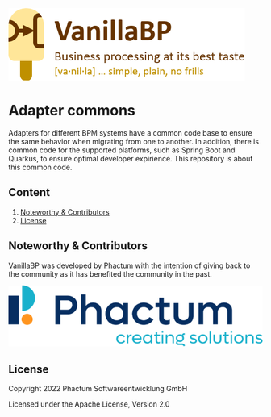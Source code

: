 ![Draft](./readme/vanillabp-headline.png)

# Adapter commons

Adapters for different BPM systems have a common code base to ensure the same behavior when migrating from one to another. In addition, there is common code for the supported platforms, such as Spring Boot and Quarkus, to ensure optimal developer expirience.  This repository is about this common code.

## Content

1. [Noteworthy & Contributors](#noteworthy--contributors)
2. [License](#license)

## Noteworthy & Contributors

[VanillaBP](https://www.github.com/vanillabp/spi-for-java) was developed by [Phactum](https://www.phactum.at) with the intention of giving back to the community as it has benefited the community in the past.

![Phactum](./readme/phactum.png)

## License

Copyright 2022 Phactum Softwareentwicklung GmbH

Licensed under the Apache License, Version 2.0
